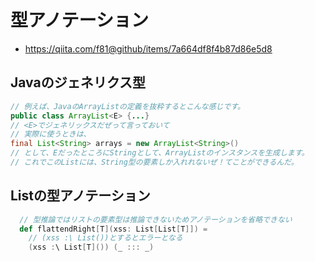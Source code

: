 # 型アノテーション
- https://qiita.com/f81@github/items/7a664df8f4b87d86e5d8

## Javaのジェネリクス型
```java
// 例えば、JavaのArrayListの定義を抜粋するとこんな感じです。
public class ArrayList<E> {...}
// <E>でジェネリックスだぜって言っておいて
// 実際に使うときは、
final List<String> arrays = new ArrayList<String>()
// として、EだったところにStringとして、ArrayListのインスタンスを生成します。
// これでこのListには、String型の要素しか入れれないぜ！てことができるんだ。
```

## Listの型アノテーション
```scala
  // 型推論ではリストの要素型は推論できないためアノテーションを省略できない　
  def flattendRight[T](xss: List[List[T]]) =
    // (xss :\ List())とするとエラーとなる
    (xss :\ List[T]()) (_ ::: _)
```
